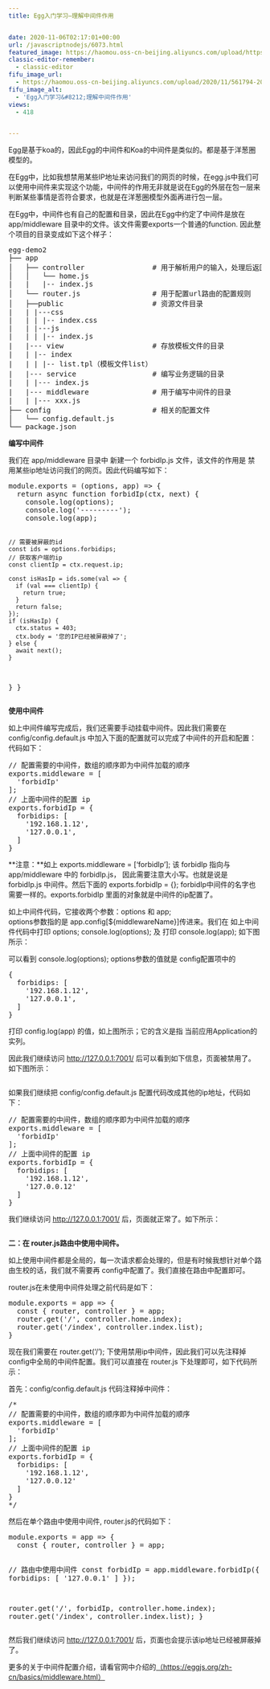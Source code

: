 ```yaml
---
title: Egg入门学习—理解中间件作用


date: 2020-11-06T02:17:01+00:00
url: /javascriptnodejs/6073.html
featured_image: https://haomou.oss-cn-beijing.aliyuncs.com/upload/https://haomou.oss-cn-beijing.aliyuncs.com/upload/2020/11/561794-20190110000755863-1356246613.png
classic-editor-remember:
  - classic-editor
fifu_image_url:
  - https://haomou.oss-cn-beijing.aliyuncs.com/upload/2020/11/561794-20190110000755863-1356246613.png
fifu_image_alt:
  - 'Egg入门学习&#8212;理解中间件作用'
views:
  - 418


---
```

Egg是基于koa的，因此Egg的中间件和Koa的中间件是类似的。都是基于洋葱圈模型的。

在Egg中，比如我想禁用某些IP地址来访问我们的网页的时候，在egg.js中我们可以使用中间件来实现这个功能，中间件的作用无非就是说在Egg的外层在包一层来判断某些事情是否符合要求，也就是在洋葱圈模型外面再进行包一层。

在Egg中，中间件也有自己的配置和目录，因此在Egg中约定了中间件是放在 app/middleware 目录中的文件。该文件需要exports一个普通的function. 因此整个项目的目录变成如下这个样子：

<div class="cnblogs_code">
  <pre>egg-demo2
├── app
│   ├── controller                # 用于解析用户的输入，处理后返回响应的结果
│   │   └── home.js
|   |   |-- index.js
│   └── router.js                 # 用于配置url路由的配置规则
│   ├──public                     # 资源文件目录
|   | |---css
|   | | |-- index.css
|   | |---js
|   | | |-- index.js
|   |--- view                     # 存放模板文件的目录
|   | |-- index
|   | | |-- list.tpl（模板文件list）
|   |--- service                  # 编写业务逻辑的目录
|   | |--- index.js
|   |--- middleware               # 用于编写中间件的目录
|   | |--- xxx.js
├── config                        # 相关的配置文件
│   └── config.default.js
└── package.json</pre>
</div>

**编写中间件**

我们在 app/middleware 目录中 新建一个 forbidIp.js 文件，该文件的作用是 禁用某些ip地址访问我们的网页。因此代码编写如下：

<div class="cnblogs_code">
  <pre>module.exports = (options, app) => {
  return async function forbidIp(ctx, next) {
    console.log(options);
    console.log('---------');
    console.log(app);

    // 需要被屏蔽的id
    const ids = options.forbidips;
    // 获取客户端的ip
    const clientIp = ctx.request.ip;

    const isHasIp = ids.some(val => {
      if (val === clientIp) {
        return true;
      }
      return false;
    });
    if (isHasIp) {
      ctx.status = 403;
      ctx.body = '您的IP已经被屏蔽掉了';
    } else {
      await next();
    }
  }
}</pre>
</div>

**使用中间件**

如上中间件编写完成后，我们还需要手动挂载中间件。因此我们需要在 config/config.default.js 中加入下面的配置就可以完成了中间件的开启和配置：代码如下：

<div class="cnblogs_code">
  <pre>// 配置需要的中间件，数组的顺序即为中间件加载的顺序
exports.middleware = [
  'forbidIp'
];
// 上面中间件的配置 ip
exports.forbidIp = {
  forbidips: [
    '192.168.1.12',
    '127.0.0.1',
  ]
}</pre>
</div>

**注意：**如上 exports.middleware = [&#8216;forbidIp&#8217;]; 该 forbidIp 指向与 app/middleware 中的 forbidIp.js， 因此需要注意大小写。也就是说是 forbidIp.js 中间件。然后下面的 exports.forbidIp = {}; forbidIp中间件的名字也需要一样的。exports.forbidIp 里面的对象就是中间件的ip配置了。

如上中间件代码，它接收两个参数：options 和 app;  
options参数指的是 app.config[${middlewareName}]传进来。我们在 如上中间件代码中打印 options; console.log(options); 及 打印 console.log(app); 如下图所示：  
<img src="https://haomou.oss-cn-beijing.aliyuncs.com/upload/2020/11/561794-20190110000755863-1356246613.png?x-oss-process=image/quality,q_10/resize,m_lfit,w_200" data-src="https://haomou.oss-cn-beijing.aliyuncs.com/upload/2020/11/561794-20190110000755863-1356246613.png?x-oss-process=image/format,webp" alt="" /> 

可以看到 console.log(options); options参数的值就是 config配置项中的

<div class="cnblogs_code">
  <pre>{
  forbidips: [
    '192.168.1.12',
    '127.0.0.1',
  ]
}</pre>
</div>

打印 config.log(app) 的值，如上图所示；它的含义是指 当前应用Application的实列。

因此我们继续访问 http://127.0.0.1:7001/ 后可以看到如下信息，页面被禁用了。如下图所示：

<img src="https://haomou.oss-cn-beijing.aliyuncs.com/upload/2020/11/561794-20190110000830588-805829055.png?x-oss-process=image/quality,q_10/resize,m_lfit,w_200" data-src="https://haomou.oss-cn-beijing.aliyuncs.com/upload/2020/11/561794-20190110000830588-805829055.png?x-oss-process=image/format,webp" alt="" /> 

如果我们继续把 config/config.default.js 配置代码改成其他的ip地址，代码如下：

<div class="cnblogs_code">
  <pre>// 配置需要的中间件，数组的顺序即为中间件加载的顺序
exports.middleware = [
  'forbidIp'
];
// 上面中间件的配置 ip
exports.forbidIp = {
  forbidips: [
    '192.168.1.12',
    '127.0.0.12'
  ]
}</pre>
</div>

我们继续访问 http://127.0.0.1:7001/ 后，页面就正常了。如下所示：

<img src="https://haomou.oss-cn-beijing.aliyuncs.com/upload/2020/11/561794-20190110000901994-1553035697.png?x-oss-process=image/quality,q_10/resize,m_lfit,w_200" data-src="https://haomou.oss-cn-beijing.aliyuncs.com/upload/2020/11/561794-20190110000901994-1553035697.png?x-oss-process=image/format,webp" alt="" /> 

**二：在 router.js路由中使用中间件。**

如上使用中间件都是全局的，每一次请求都会处理的，但是有时候我想针对单个路由生校的话，我们就不需要再 config中配置了。我们直接在路由中配置即可。

router.js在未使用中间件处理之前代码是如下：

<div class="cnblogs_code">
  <pre>module.exports = app => {
  const { router, controller } = app;
  router.get('/', controller.home.index);
  router.get('/index', controller.index.list);
}</pre>
</div>

现在我们需要在 router.get(&#8216;/&#8217;); 下使用禁用ip中间件，因此我们可以先注释掉 config中全局的中间件配置。我们可以直接在 router.js 下处理即可，如下代码所示：

首先：config/config.default.js 代码注释掉中间件：

<div class="cnblogs_code">
  <pre>/*
// 配置需要的中间件，数组的顺序即为中间件加载的顺序
exports.middleware = [
  'forbidIp'
];
// 上面中间件的配置 ip
exports.forbidIp = {
  forbidips: [
    '192.168.1.12',
    '127.0.0.12'
  ]
}
*/</pre>
</div>

然后在单个路由中使用中间件, router.js的代码如下：

<div class="cnblogs_code">
  <pre>module.exports = app => {
  const { router, controller } = app;

  // 路由中使用中间件
  const forbidIp = app.middleware.forbidIp({
    forbidips: [
      '127.0.0.1'
    ]
  });

  router.get('/', forbidIp, controller.home.index);
  router.get('/index', controller.index.list);
}</pre>
</div>

然后我们继续访问 http://127.0.0.1:7001/ 后，页面也会提示该ip地址已经被屏蔽掉了。

更多的关于中间件配置介绍，请看官网中介绍的<a href="https://eggjs.org/zh-cn/basics/middleware.html" target="_blank" rel="noopener noreferrer">（https://eggjs.org/zh-cn/basics/middleware.html）</a>